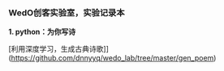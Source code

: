 ### WedO创客实验室，实验记录本

**1. python：为你写诗**

  [利用深度学习，生成古典诗歌]](https://github.com/dnnyyq/wedo_lab/tree/master/gen_poem)
